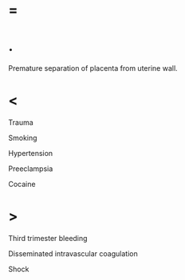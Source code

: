 # =

# .

Premature separation of placenta from uterine wall.

# <

Trauma

Smoking

Hypertension

Preeclampsia

Cocaine

# >

Third trimester bleeding

Disseminated intravascular coagulation

Shock
